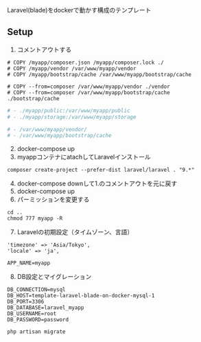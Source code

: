 Laravel(blade)をdockerで動かす構成のテンプレート

## Setup
1. コメントアウトする
```Dockerfile:Dockerfile
# COPY /myapp/composer.json /myapp/composer.lock ./
# COPY /myapp/vendor /var/www/myapp/vendor
# COPY /myapp/bootstrap/cache /var/www/myapp/bootstrap/cache

# COPY --from=composer /var/www/myapp/vendor ./vendor
# COPY --from=composer /var/www/myapp/bootstrap/cache ./bootstrap/cache
```
```yml:docker-compose.yml
# - ./myapp/public:/var/www/myapp/public
# - ./myapp/storage:/var/www/myapp/storage

# - /var/www/myapp/vendor/
# - /var/www/myapp/bootstrap/cache
```

2. docker-compose up
3. myappコンテナにatachしてLaravelインストール
```
composer create-project --prefer-dist laravel/laravel . "9.*"
```

4. docker-compose downして1.のコメントアウトを元に戻す
5. docker-compose up
6. パーミッションを変更する
```
cd ..
chmod 777 myapp -R
```

7. Laravelの初期設定（タイムゾーン、言語）
```php:app.php
'timezone' => 'Asia/Tokyo',
'locale' => 'ja',
```
```:.env
APP_NAME=myapp
```

8. DB設定とマイグレーション
```:.env
DB_CONNECTION=mysql
DB_HOST=template-laravel-blade-on-docker-mysql-1
DB_PORT=3306
DB_DATABASE=laravel_myapp
DB_USERNAME=root
DB_PASSWORD=password
```
```
php artisan migrate
```
